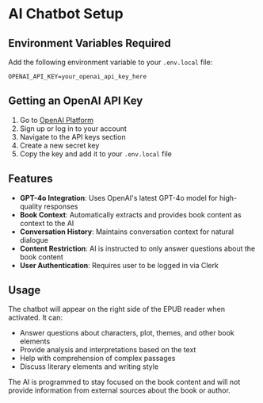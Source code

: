 # AI Chatbot Setup

## Environment Variables Required

Add the following environment variable to your `.env.local` file:

```env
OPENAI_API_KEY=your_openai_api_key_here
```

## Getting an OpenAI API Key

1. Go to [OpenAI Platform](https://platform.openai.com/)
2. Sign up or log in to your account
3. Navigate to the API keys section
4. Create a new secret key
5. Copy the key and add it to your `.env.local` file

## Features

- **GPT-4o Integration**: Uses OpenAI's latest GPT-4o model for high-quality responses
- **Book Context**: Automatically extracts and provides book content as context to the AI
- **Conversation History**: Maintains conversation context for natural dialogue
- **Content Restriction**: AI is instructed to only answer questions about the book content
- **User Authentication**: Requires user to be logged in via Clerk

## Usage

The chatbot will appear on the right side of the EPUB reader when activated. It can:

- Answer questions about characters, plot, themes, and other book elements
- Provide analysis and interpretations based on the text
- Help with comprehension of complex passages
- Discuss literary elements and writing style

The AI is programmed to stay focused on the book content and will not provide information from external sources about the book or author.